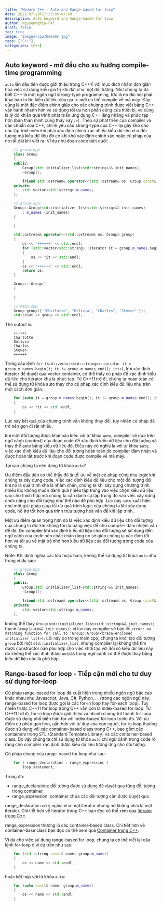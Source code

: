 ```yaml
---
title: "Modern C++ - Auto and Range-based for loop"
date: 2021-07-29T17:33:05+07:00
description: Auto keyword and Range-based for loop.
author: NguyenNghia-PAT
draft: false
toc: true
image: "images/cpp/header.jpg"
tags: ["C++"]
categories: [C++]
---
```


## Auto keyword - mở đầu cho xu hướng compile-time programming
`auto` lần đầu tiên được giới thiệu trong C++11 với mục đích nhằm đơn giản hóa việc sử dụng kiểu giá trị khi đặt cho một đối tượng. Như chũng ta đã biết C++ là một ngôn ngữ strong-type programming, tức là nó đòi hỏi phải khai báo trước kiểu dữ liệu của giá trị mới có thể compile về mã máy. Đây cũng là một đặc điểm chính giúp cho các chương trình được viết bằng C++ vận hành nhanh hơn và sử dụng tối ưu hơn phần cứng của thiết bị, và cũng là lý do khiến quá trình phát triển ứng dụng C++ lằng nhằng và phức tạp hơn (bản thân mình cũng thấy vậy :>). Theo sự phát triển của compiler và các chuẩn của C++, chính yêu cầu strong-type của C++ lại gây khó cho các lập trình viên khi phải xác định chính xác nhiều kiểu dữ liệu cho đối tượng mà kiểu dữ liệu đó có khi khó xác định chính xác hoặc cú pháp của nó rất dài khi viết ra. Ví dụ như đoạn code bên dưới:

```C++
    // group.hpp
    class Group
    {
    public:
        Group(std::initializer_list<std::string>&& init_names);
        ~Group();

        friend std::ostream& operator<<(std::ostream& os, Group const& group);
    private:
        std::vector<std::string> m_names;
    };
```

```C++
    // group.cpp
    Group::Group(std::initializer_list<std::string>&& init_names)
        : m_names {init_names}
    {
        
    }

    std::ostream& operator<<(std::ostream& os, Group& group)
    {
        os << "++++++" << std::endl;
        for (std::vector<std::string>::iterator it = group.m_names.begin(); it != group.m_names.end(); it++)
        {
            os << *it << std::endl;
        }
        os << "++++++" << std::endl;
        return os;
    }

    Group::~Group()
    {
        
    }   
```

```C++
    // main.cpp
    Group group({ "Charlotte", "Bolivia", "Charles", "Steven" });
    std::cout << group << std::endl;
```
The output is:
```
    ++++++
    Charlotte
    Bolivia
    Charles
    Steven
    ++++++
```
Trong câu lệnh `for (std::vector<std::string>::iterator it = group.m_names.begin(); it != group.m_names.end(); it++)`, khi xác định iterator để duyệt qua vector container, có thể thấy cú pháp để xác định kiểu dữ liệu cho iterator khá là phức tạp. Từ C++11 trở đi, chúng ta hoàn toàn có thể sử dụng từ khóa auto thay cho cú pháp xác định kiểu dữ liệu như trên một cách đơn giản:
```C++
    for (auto it = group.m_names.begin(); it != group.m_names.end(); it++)
    {
        os << *it << std::endl;
    }
```
Lúc này kết quả của chương trình vẫn không thay đổi, tuy nhiên cú pháp đã trở nên gọn đi rất nhiều.

khi một đối tượng được khai báo kiểu với từ khóa `auto`, compiler sẽ dựa trên ngữ cảnh (context) của đoạn code để xác định kiểu dữ liệu cho đối tượng và thay thế auto bằng kiểu dữ liệu đó. Điều này có nghĩa là với từ khóa `auto`, việc xác định kiểu dữ liệu cho đối tượng hoàn toàn do compiler đảm nhận và được hoàn tất trước khi đoạn code được compile về mã máy.

Tại sao chúng ta nên dùng từ khóa `auto`?

Ưu điểm đầu tiên có thể thấy đó là tối ưu về mặt cú pháp cũng như logic khi chúng ta xây dựng code. Việc xác định kiểu dữ liệu cho một đối tượng đôi khi nó là quá trình khá là nhàm chán, chúng ta khi xây dựng chương trình nhiều lúc không muốn dành quá nhiều tập trung vào việc chọn kiểu dữ liệu sao cho thích hợp mà chúng ta cần dành sự tập trung đó vào việc xây dựng chức năng cho đối tượng như thế nào để phù hợp. Lúc này `auto` xuất hiện như một giải pháp giúp tối ưu quá trình logic của chúng ta khi xây dựng code, hỗ trợ tốt hơn quá trình trừu tượng hóa vấn đề khi lập trình.

Một ưu điểm quan trọng hơn đó là việc xác định kiểu dữ liệu cho đối tượng của chúng ta đôi khi không tối ưu bằng việc để cho compiler đảm nhiệm vấn đề đó. Do compiler khi xác định kiểu dữ liệu cho đối tượng sẽ sử dụng đến ngữ cảnh của code nên chắc chắn rằng nó sẽ giúp chúng ta xác định tốt hơn và tối ưu về mặt bộ nhớ hơn kiểu dữ liệu của đối tượng trong code của chúng ta.

Note: Khi định nghĩa các lớp hoặc hàm, không thể sử dụng từ khóa `auto` như trong ví dụ sau:
```C++
    // group.hpp
    class Group
    {
    public:
        Group(std::initializer_list<std::string>&& init_names);
        ~Group();

        friend std::ostream& operator<<(std::ostream& os, Group const& group);
    private:
        std::vector<std::string> m_names;
    };
```
không thể thay `Group(std::initializer_list<std::string>&& init_names);` thành `Group(auto&& init_names);` vì lúc này compiler sẽ báo lỗi `error: no matching function for call to ‘Group::Group(<brace-enclosed initializer list>)`. Lỗi này do trong main.cpp, chúng ta khởi tạo đối tượng `group` bởi một `std::initializer_list`, nhưng compiler lại không thể tìm được constructor nào phù hợp cho việc khởi tạo với đối số kiểu dữ liệu này do không thể xác định được `auto&&` trong ngữ cảnh có thể được thay bằng kiểu dữ liệu nào là phù hợp.

## Range-based for loop - Tiếp cận mới cho tư duy sử dụng for-loop
Cú pháp range-based for loop đã xuất hiện trong nhiều ngôn ngữ bậc cao khác nhau như Javascript, Java, C#, Python, ... (trong các ngôn ngữ này, range-based for loop được gọi là các for-in loop hay for-each loop). Tuy nhiên trước C++11 for loop trong C++ vẫn còn là index-based for loop. Từ C++11 trở đi, for-in loop được giới thiệu và nhanh chóng trở thành for loop được sử dụng phổ biến hơn for với index-based for loop trước đó. Với ưu điểm cú pháp gọn hơn, gần hơn với tư duy của con người, for-in loop thường được sử dụng với các container-based class trong C++, bao gồm các containers trong STL (Standard Template Library) và các container-based class. Do vậy chúng ta chỉ sử dụng từ khóa `auto` chi ngữ cảnh trong code rõ ràng cho compiler xác định được kiểu dữ liệu tương ứng cho đối tượng.

Cú pháp chung của range-based for loop như sau:
```C++
    for ( range_declaration : range_expression ) 
        loop_statement;
```

Trong đó:
 + range_declaration: đối tượng được sử dụng để duyệt qua từng đối tượng trong container.
 + range_expression: container chứa các đối tượng cần được duyệt qua.

range_declaration có ý nghĩa như một iterator nhưng nó không phải là một iterator. Chi tiết hơn về Iterator trong C++ bạn đọc có thể xem qua [Iterator trong C++](/post/cpp/iterator).

range_expression thường là các container-based class. Chi tiết hơn về container-base class bạn đọc có thể xem qua [Container trong C++](/post/cpp/container).

Ví dụ cho việc sử dụng range-based for loop, chúng ta có thể viết lại câu lệnh for-loop ở ví dụ trên như sau:

```C++
    for (std::string const& name: group.m_names)
    {
        os << name << std::endl;
    }
```
hoặc kết hợp với từ khóa `auto`:

```C++
    for (auto const& name: group.m_names)
    {
        os << name << std::endl;
    }
```